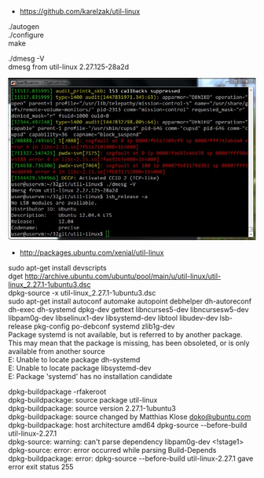 * https://github.com/karelzak/util-linux

./autogen  
./configure  
make

./dmesg -V  
dmesg from util-linux 2.27.125-28a2d

![dmesg color](https://github.com/vsergeenko/lab32/blob/master/screenshot1.jpg)

* http://packages.ubuntu.com/xenial/util-linux

sudo apt-get install devscripts  
dget http://archive.ubuntu.com/ubuntu/pool/main/u/util-linux/util-linux_2.27.1-1ubuntu3.dsc  
dpkg-source -x util-linux_2.27.1-1ubuntu3.dsc  
sudo apt-get install autoconf automake autopoint debhelper dh-autoreconf dh-exec 
dh-systemd dpkg-dev gettext libncurses5-dev libncursesw5-dev 
libpam0g-dev libselinux1-dev libsystemd-dev libtool libudev-dev 
lsb-release pkg-config po-debconf systemd zlib1g-dev  
Package systemd is not available, but is referred to by another package. This may mean that 
the package is missing, has been obsoleted, or is only available from 
another source  
E: Unable to locate package dh-systemd  
E: Unable to locate package libsystemd-dev  
E: Package 'systemd' has no installation candidate  

dpkg-buildpackage -rfakeroot  
dpkg-buildpackage: source package util-linux  
dpkg-buildpackage: source version 2.27.1-1ubuntu3  
dpkg-buildpackage: source changed by Matthias Klose <doko@ubuntu.com>  
dpkg-buildpackage: host architecture amd64 dpkg-source --before-build 
util-linux-2.27.1  
dpkg-source: warning: can't parse dependency libpam0g-dev <!stage1> dpkg-source: error: error occurred while parsing Build-Depends  
dpkg-buildpackage: error: dpkg-source --before-build util-linux-2.27.1 gave error exit status 255  


